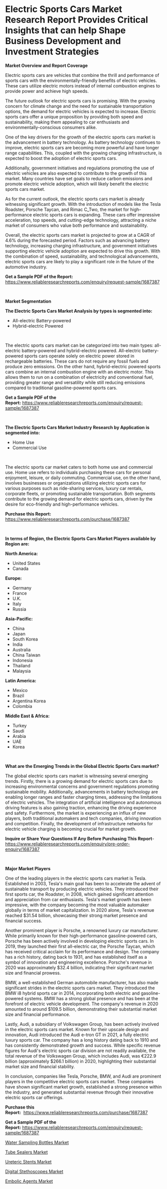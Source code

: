 <p><h1>Electric Sports Cars Market Research Report Provides Critical Insights that can help Shape Business Development and Investment Strategies</h1></p><p><strong>Market Overview and Report Coverage</strong></p>
<p><p>Electric sports cars are vehicles that combine the thrill and performance of sports cars with the environmentally-friendly benefits of electric vehicles. These cars utilize electric motors instead of internal combustion engines to provide power and achieve high speeds.</p><p>The future outlook for electric sports cars is promising. With the growing concern for climate change and the need for sustainable transportation options, the demand for electric vehicles is expected to increase. Electric sports cars offer a unique proposition by providing both speed and sustainability, making them appealing to car enthusiasts and environmentally-conscious consumers alike.</p><p>One of the key drivers for the growth of the electric sports cars market is the advancement in battery technology. As battery technology continues to improve, electric sports cars are becoming more powerful and have longer range capabilities. This, coupled with the growing charging infrastructure, is expected to boost the adoption of electric sports cars.</p><p>Additionally, government initiatives and regulations promoting the use of electric vehicles are also expected to contribute to the growth of this market. Many countries have set goals to reduce carbon emissions and promote electric vehicle adoption, which will likely benefit the electric sports cars market.</p><p>As for the current outlook, the electric sports cars market is already witnessing significant growth. With the introduction of models like the Tesla Roadster, Porsche Taycan, and Rimac C_Two, the market for high-performance electric sports cars is expanding. These cars offer impressive acceleration, top speeds, and cutting-edge technology, attracting a niche market of consumers who value both performance and sustainability.</p><p>Overall, the electric sports cars market is projected to grow at a CAGR of 4.6% during the forecasted period. Factors such as advancing battery technology, increasing charging infrastructure, and government initiatives supporting electric vehicle adoption are expected to drive this growth. With the combination of speed, sustainability, and technological advancements, electric sports cars are likely to play a significant role in the future of the automotive industry.</p></p>
<p><strong>Get a Sample PDF of the Report:</strong> <a href="https://www.reliableresearchreports.com/enquiry/request-sample/1687387">https://www.reliableresearchreports.com/enquiry/request-sample/1687387</a></p>
<p>&nbsp;</p>
<p><strong>Market Segmentation</strong></p>
<p><strong>The Electric Sports Cars Market Analysis by types is segmented into:</strong></p>
<p><ul><li>All-electric Battery-powered</li><li>Hybrid-electric Powered</li></ul></p>
<p>&nbsp;</p>
<p><p>The electric sports cars market can be categorized into two main types: all-electric battery-powered and hybrid-electric powered. All-electric battery-powered sports cars operate solely on electric power stored in rechargeable batteries. These cars do not require any fossil fuels and produce zero emissions. On the other hand, hybrid-electric powered sports cars combine an internal combustion engine with an electric motor. This allows them to run on a combination of electricity and conventional fuel, providing greater range and versatility while still reducing emissions compared to traditional gasoline-powered sports cars.</p></p>
<p><strong>Get a Sample PDF of the Report:</strong>&nbsp;<a href="https://www.reliableresearchreports.com/enquiry/request-sample/1687387">https://www.reliableresearchreports.com/enquiry/request-sample/1687387</a></p>
<p>&nbsp;</p>
<p><strong>The Electric Sports Cars Market Industry Research by Application is segmented into:</strong></p>
<p><ul><li>Home Use</li><li>Commercial Use</li></ul></p>
<p>&nbsp;</p>
<p><p>The electric sports car market caters to both home use and commercial use. Home use refers to individuals purchasing these cars for personal enjoyment, leisure, or daily commuting. Commercial use, on the other hand, involves businesses or organizations utilizing electric sports cars for various purposes such as ride-sharing services, luxury car rentals, corporate fleets, or promoting sustainable transportation. Both segments contribute to the growing demand for electric sports cars, driven by the desire for eco-friendly and high-performance vehicles.</p></p>
<p><strong>Purchase this Report:</strong>&nbsp; <a href="https://www.reliableresearchreports.com/purchase/1687387">https://www.reliableresearchreports.com/purchase/1687387</a></p>
<p>&nbsp;</p>
<p><strong>In terms of Region, the Electric Sports Cars Market Players available by Region are:</strong></p>
<p>
    <p> <strong> North America: </strong>
        <ul>
            <li>United States</li>
            <li>Canada</li>
        </ul>
        </p> 
    <p> <strong> Europe: </strong>
        <ul>
            <li>Germany</li>
            <li>France</li>
            <li>U.K.</li>
            <li>Italy</li>
            <li>Russia</li>
        </ul>
        </p> 
    <p> <strong> Asia-Pacific: </strong>
        <ul>
            <li>China</li>
            <li>Japan</li>
            <li>South Korea</li>
            <li>India</li>
            <li>Australia</li>
            <li>China Taiwan</li>
            <li>Indonesia</li>
            <li>Thailand</li>
            <li>Malaysia</li>
        </ul>
        </p> 
    <p> <strong> Latin America: </strong>
        <ul>
            <li>Mexico</li>
            <li>Brazil</li>
            <li>Argentina Korea</li>
            <li>Colombia</li>
        </ul>
        </p> 
    <p> <strong> Middle East & Africa: </strong>
        <ul>
            <li>Turkey</li>
            <li>Saudi</li>
            <li>Arabia</li>
            <li>UAE</li>
            <li>Korea</li>
        </ul>
    </p>
    </p>
<p>&nbsp;</p>
<p><strong>What are the Emerging Trends in the Global Electric Sports Cars market?</strong></p>
<p><p>The global electric sports cars market is witnessing several emerging trends. Firstly, there is a growing demand for electric sports cars due to increasing environmental concerns and government regulations promoting sustainable mobility. Additionally, advancements in battery technology are enabling longer ranges and faster charging times, addressing the limitations of electric vehicles. The integration of artificial intelligence and autonomous driving features is also gaining traction, enhancing the driving experience and safety. Furthermore, the market is experiencing an influx of new players, both traditional automakers and tech companies, driving innovation and competition. Finally, the development of infrastructure networks for electric vehicle charging is becoming crucial for market growth.</p></p>
<p><strong>Inquire or Share Your Questions If Any Before Purchasing This Report</strong>- <a href="https://www.reliableresearchreports.com/enquiry/pre-order-enquiry/1687387">https://www.reliableresearchreports.com/enquiry/pre-order-enquiry/1687387</a></p>
<p>&nbsp;</p>
<p><strong>Major Market Players</strong></p>
<p><p>One of the leading players in the electric sports cars market is Tesla. Established in 2003, Tesla's main goal has been to accelerate the advent of sustainable transport by producing electric vehicles. They introduced their first sports car, the Roadster, in 2008, which gained significant attention and appreciation from car enthusiasts. Tesla's market growth has been impressive, with the company becoming the most valuable automaker globally in terms of market capitalization. In 2020 alone, Tesla's revenue reached $31.54 billion, showcasing their strong market presence and financial success.</p><p>Another prominent player is Porsche, a renowned luxury car manufacturer. While primarily known for their high-performance gasoline-powered cars, Porsche has been actively involved in developing electric sports cars. In 2019, they launched their first all-electric car, the Porsche Taycan, which has received critical acclaim for its performance and design. The company has a rich history, dating back to 1931, and has established itself as a symbol of innovation and engineering excellence. Porsche's revenue in 2020 was approximately $32.4 billion, indicating their significant market size and financial prowess.</p><p>BMW, a well-established German automobile manufacturer, has also made significant strides in the electric sports cars market. They introduced the BMW i8 hybrid sports car in 2014, incorporating both electric and gasoline-powered systems. BMW has a strong global presence and has been at the forefront of electric vehicle development. The company's revenue in 2020 amounted to around $109.5 billion, demonstrating their substantial market size and financial performance.</p><p>Lastly, Audi, a subsidiary of Volkswagen Group, has been actively involved in the electric sports cars market. Known for their upscale design and innovation, Audi introduced the Audi e-tron GT in 2021, a fully electric luxury sports car. The company has a long history dating back to 1910 and has consistently demonstrated growth and success. While specific revenue figures for Audi's electric sports car division are not readily available, the total revenue of the Volkswagen Group, which includes Audi, was €222.9 billion (approximately $266.1 billion) in 2020, highlighting their substantial market size and financial stability.</p><p>In conclusion, companies like Tesla, Porsche, BMW, and Audi are prominent players in the competitive electric sports cars market. These companies have shown significant market growth, established a strong presence within the industry, and generated substantial revenue through their innovative electric sports car offerings.</p></p>
<p><strong>Purchase this Report:</strong>&nbsp;&nbsp;<a href="https://www.reliableresearchreports.com/purchase/1687387">https://www.reliableresearchreports.com/purchase/1687387</a></p>
<p></p>
<p><strong>Get a Sample PDF of the Report:</strong>&nbsp;<a href="https://www.reliableresearchreports.com/enquiry/request-sample/1687387">https://www.reliableresearchreports.com/enquiry/request-sample/1687387</a></p>
<p><p><a href="https://medium.com/@sureshrainarp23/decoding-water-sampling-bottles-market-metrics-market-share-trends-and-growth-patterns-8b8ae42b248b">Water Sampling Bottles Market</a></p><p><a href="https://medium.com/@robinsinghrp23/tube-sealers-market-furnishes-information-on-market-share-market-trends-and-market-growth-63a165f8df27">Tube Sealers Market</a></p><p><a href="https://www.linkedin.com/pulse/ureteric-stents-market-size-share-amp-trends-analysis-y00bc/">Ureteric Stents Market</a></p><p><a href="https://www.linkedin.com/pulse/decoding-digital-stethoscopes-market-deep-dive-latest-trends-rjmac/">Digital Stethoscopes Market</a></p><p><a href="https://www.linkedin.com/pulse/embolic-agents-market-insights-players-forecast-till-2fe2c/">Embolic Agents Market</a></p></p>